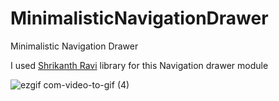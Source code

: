 # MinimalisticNavigationDrawer
Minimalistic Navigation Drawer

I used <a href="https://github.com/shrikanth7698/Custom-Navigation-Drawer" target="_blank">Shrikanth Ravi</a> library for this Navigation
drawer module



![ezgif com-video-to-gif (4)](https://user-images.githubusercontent.com/61186175/80484937-29e15180-8976-11ea-9e70-57579e8ffad3.gif)
